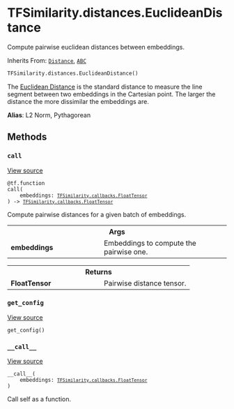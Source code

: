 # TFSimilarity.distances.EuclideanDistance





Compute pairwise euclidean distances between embeddings.

Inherits From: [`Distance`](../../TFSimilarity/distances/Distance.md), [`ABC`](../../TFSimilarity/distances/ABC.md)

```python
TFSimilarity.distances.EuclideanDistance()
```



<!-- Placeholder for "Used in" -->

The [Euclidean Distance](https://en.wikipedia.org/wiki/Euclidean_distance)
is the standard distance to measure the line segment between two embeddings
in the Cartesian point. The larger the distance the more dissimilar
the embeddings are.

**Alias**: L2 Norm, Pythagorean

## Methods

<h3 id="call"><code>call</code></h3>

<a target="_blank" href="https://github.com/tensorflow/similarity/blob/main/tensorflow_similarity/distances.py#L114-L139">View source</a>

<pre class="devsite-click-to-copy prettyprint lang-py tfo-signature-link">
<code>@tf.function</code>
<code>call(
    embeddings: <a href="../../TFSimilarity/callbacks/FloatTensor.md"><code>TFSimilarity.callbacks.FloatTensor</code></a>
) -> <a href="../../TFSimilarity/callbacks/FloatTensor.md"><code>TFSimilarity.callbacks.FloatTensor</code></a>
</code></pre>

Compute pairwise distances for a given batch of embeddings.


<!-- Tabular view -->
 <table class="responsive fixed orange">
<colgroup><col width="214px"><col></colgroup>
<tr><th colspan="2">Args</th></tr>

<tr>
<td>
<b>embeddings</b>
</td>
<td>
Embeddings to compute the pairwise one.
</td>
</tr>
</table>



<!-- Tabular view -->
 <table class="responsive fixed orange">
<colgroup><col width="214px"><col></colgroup>
<tr><th colspan="2">Returns</th></tr>

<tr>
<td>
<b>FloatTensor</b>
</td>
<td>
Pairwise distance tensor.
</td>
</tr>
</table>



<h3 id="get_config"><code>get_config</code></h3>

<a target="_blank" href="https://github.com/tensorflow/similarity/blob/main/tensorflow_similarity/distances.py#L34-L35">View source</a>

<pre class="devsite-click-to-copy prettyprint lang-py tfo-signature-link">
<code>get_config()
</code></pre>




<h3 id="__call__"><code>__call__</code></h3>

<a target="_blank" href="https://github.com/tensorflow/similarity/blob/main/tensorflow_similarity/distances.py#L28-L29">View source</a>

<pre class="devsite-click-to-copy prettyprint lang-py tfo-signature-link">
<code>__call__(
    embeddings: <a href="../../TFSimilarity/callbacks/FloatTensor.md"><code>TFSimilarity.callbacks.FloatTensor</code></a>
)
</code></pre>

Call self as a function.





